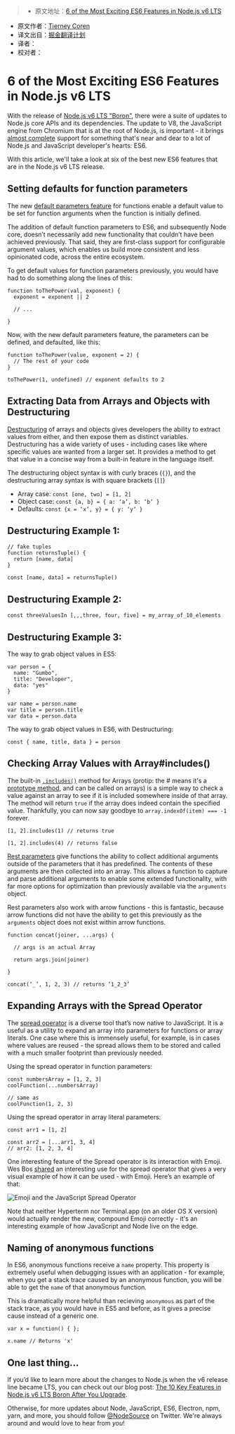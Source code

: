 > * 原文地址：[6 of the Most Exciting ES6 Features in Node.js v6 LTS](https://nodesource.com/blog/six-of-the-most-exciting-es6-features-in-node-js-v6-lts?utm_source=nodeweekly&utm_medium=email)
* 原文作者：[Tierney Coren](https://nodesource.com/blog/author/bitandbang)
* 译文出自：[掘金翻译计划](https://github.com/xitu/gold-miner)
* 译者：
* 校对者：

# 6 of the Most Exciting ES6 Features in Node.js v6 LTS
With the release of [Node.js v6 LTS "Boron"](https://nodesource.com/blog/need-to-node-recap-introducing-node-js-v6-lts-boron), there were a suite of updates to Node.js core APIs and its dependencies. The update to V8, the JavaScript engine from Chromium that is at the root of Node.js, is important - it brings [almost complete](http://node.green) support for something that's near and dear to a lot of Node.js and JavaScript developer's hearts: ES6.

With this article, we'll take a look at six of the best new ES6 features that are in the Node.js v6 LTS release.

## Setting defaults for function parameters

The new [default parameters feature](https://developer.mozilla.org/en-US/docs/Web/JavaScript/Reference/Functions/Default_parameters) for functions enable a default value to be set for function arguments when the function is initially defined.

The addition of default function parameters to ES6, and subsequently Node core, doesn’t necessarily add new functionality that couldn’t have been achieved previously. That said, they are first-class support for configurable argument values, which enables us build more consistent and less opinionated code, across the entire ecosystem.

To get default values for function parameters previously, you would have had to do something along the lines of this:

    function toThePower(val, exponent) {
      exponent = exponent || 2

      // ...

    }

Now, with the new default parameters feature, the parameters can be defined, and defaulted, like this:

    function toThePower(value, exponent = 2) {
      // The rest of your code
    }

    toThePower(1, undefined) // exponent defaults to 2

## Extracting Data from Arrays and Objects with Destructuring

[Destructuring](https://developer.mozilla.org/en-US/docs/Web/JavaScript/Reference/Operators/Destructuring_assignment) of arrays and objects gives developers the ability to extract values from either, and then expose them as distinct variables. Destructuring has a wide variety of uses - including cases like where specific values are wanted from a larger set. It provides a method to get that value in a concise way from a built-in feature in the language itself.

The destructuring object syntax is with curly braces (`{}`), and the destructuring array syntax is with square brackets (`[]`)

*   Array case: `const [one, two] = [1, 2]`
*   Object case: `const {a, b} = { a: ‘a’, b: ‘b’ }`
*   Defaults: `const {x = ‘x’, y} = { y: ‘y’ }`

## Destructuring Example 1:

    // fake tuples
    function returnsTuple() {
      return [name, data]
    }

    const [name, data] = returnsTuple()

## Destructuring Example 2:

    const threeValuesIn [,,,three, four, five] = my_array_of_10_elements

## Destructuring Example 3:

The way to grab object values in ES5:

    var person = {
      name: "Gumbo", 
      title: "Developer", 
      data: "yes" 
    }

    var name = person.name
    var title = person.title
    var data = person.data

The way to grab object values in ES6, with Destructuring:

    const { name, title, data } = person

## Checking Array Values with Array#includes()

The built-in [`.includes()`](https://developer.mozilla.org/en-US/docs/Web/JavaScript/Reference/Global_Objects/Array/includes) method for Arrays (protip: the # means it's a [prototype method](https://twitter.com/bitandbang/status/792113575804272640), and can be called on arrays) is a simple way to check a value against an array to see if it is included somewhere inside of that array. The method will return `true` if the array does indeed contain the specified value. Thankfully, you can now say goodbye to `array.indexOf(item) === -1` forever.

    [1, 2].includes(1) // returns true

    [1, 2].includes(4) // returns false

[Rest parameters](https://developer.mozilla.org/en-US/docs/Web/JavaScript/Reference/Functions/rest_parameters) give functions the ability to collect additional arguments outside of the parameters that it has predefined. The contents of these arguments are then collected into an array. This allows a function to capture and parse additional arguments to enable some extended functionality, with far more options for optimization than previously available via the `arguments` object.

Rest parameters also work with arrow functions - this is fantastic, because arrow functions did not have the ability to get this previously as the `arguments` object does not exist within arrow functions.

    function concat(joiner, ...args) {

      // args is an actual Array

      return args.join(joiner)

    }

    concat(‘_’, 1, 2, 3) // returns ‘1_2_3’

## Expanding Arrays with the Spread Operator

The [spread operator](https://developer.mozilla.org/en-US/docs/Web/JavaScript/Reference/Operators/Spread_operator) is a diverse tool that’s now native to JavaScript. It is a useful as a utility to expand an array into parameters for functions or array literals. One case where this is immensely useful, for example, is in cases where values are reused - the spread allows them to be stored and called with a much smaller footprint than previously needed.

Using the spread operator in function parameters:

    const numbersArray = [1, 2, 3]
    coolFunction(...numbersArray)

    // same as
    coolFunction(1, 2, 3)

Using the spread operator in array literal parameters:

    const arr1 = [1, 2]

    const arr2 = [...arr1, 3, 4]
    // arr2: [1, 2, 3, 4]

One interesting feature of the Spread operator is its interaction with Emoji. Wes Bos [shared](https://twitter.com/wesbos/status/769228067780825088) an interesting use for the spread operator that gives a very visual example of how it can be used - with Emoji. Here’s an example of that:

![Emoji and the JavaScript Spread Operator](https://images.contentful.com/hspc7zpa5cvq/2gYkLeavHOcAEaOyoqAqeq/498511fff19e56f1898aaa8e3d6d2a65/Emoji_and_the_JavaScript_Spread_Operator.png)

Note that neither Hyperterm nor Terminal.app (on an older OS X version) would actually render the new, compound Emoji correctly - it's an interesting example of how JavaScript and Node live on the edge.

## Naming of anonymous functions

In ES6, anonymous functions receive a `name` property. This property is extremely useful when debugging issues with an application - for example, when you get a stack trace caused by an anonymous function, you will be able to get the `name` of that anonymous function.

This is dramatically more helpful than recieving `anonymous` as part of the stack trace, as you would have in ES5 and before, as it gives a precise cause instead of a generic one.

    var x = function() { }; 

    x.name // Returns 'x'

## One last thing…

If you’d like to learn more about the changes to Node.js when the v6 release line became LTS, you can check out our blog post: [The 10 Key Features in Node.js v6 LTS Boron After You Upgrade](https://nodesource.com/blog/the-10-key-features-in-node-js-v6-lts-boron-after-you-upgrade).

Otherwise, for more updates about Node, JavaScript, ES6, Electron, npm, yarn, and more, you should follow [@NodeSource](https://twitter.com/nodesource) on Twitter. We're always around and would love to hear from _you_!